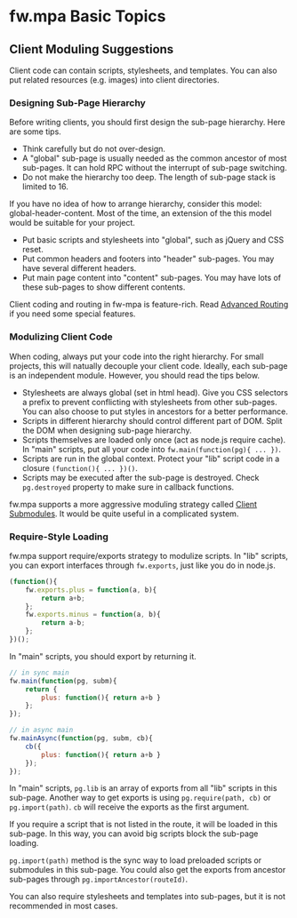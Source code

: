 # fw.mpa Basic Topics #

## Client Moduling Suggestions ##

Client code can contain scripts, stylesheets, and templates. You can also put related resources (e.g. images) into client directories.

### Designing Sub-Page Hierarchy ###

Before writing clients, you should first design the sub-page hierarchy. Here are some tips.

* Think carefully but do not over-design.
* A "global" sub-page is usually needed as the common ancestor of most sub-pages. It can hold RPC without the interrupt of sub-page switching.
* Do not make the hierarchy too deep. The length of sub-page stack is limited to 16.

If you have no idea of how to arrange hierarchy, consider this model: global-header-content.
Most of the time, an extension of the this model would be suitable for your project.

* Put basic scripts and stylesheets into "global", such as jQuery and CSS reset.
* Put common headers and footers into "header" sub-pages. You may have several different headers.
* Put main page content into "content" sub-pages. You may have lots of these sub-pages to show different contents.

Client coding and routing in fw-mpa is feature-rich. Read [Advanced Routing](../advanced_topics/advanced_routing.md) if you need some special features.

### Modulizing Client Code ###

When coding, always put your code into the right hierarchy.
For small projects, this will natually decouple your client code.
Ideally, each sub-page is an independent module.
However, you should read the tips below.

* Stylesheets are always global (set in html head). Give you CSS selectors a prefix to prevent conflicting with stylesheets from other sub-pages. You can also choose to put styles in ancestors for a better performance.
* Scripts in different hierarchy should control different part of DOM. Split the DOM when designing sub-page hierarchy.
* Scripts themselves are loaded only once (act as node.js require cache). In "main" scripts, put all your code into `fw.main(function(pg){ ... })`.
* Scripts are run in the global context. Protect your "lib" script code in a closure `(function(){ ... })()`.
* Scripts may be executed after the sub-page is destroyed. Check `pg.destroyed` property to make sure in callback functions.

fw.mpa supports a more aggressive moduling strategy called [Client Submodules](../advanced_topics/client_submodules.md).
It would be quite useful in a complicated system.

### Require-Style Loading ###

fw.mpa support require/exports strategy to modulize scripts.
In "lib" scripts, you can export interfaces through `fw.exports`, just like you do in node.js.

```js
(function(){
	fw.exports.plus = function(a, b){
		return a+b;
	};
	fw.exports.minus = function(a, b){
		return a-b;
	};
})();
```

In "main" scripts, you should export by returning it.

```js
// in sync main
fw.main(function(pg, subm){
	return {
		plus: function(){ return a+b }
	};
});

// in async main
fw.mainAsync(function(pg, subm, cb){
	cb({
		plus: function(){ return a+b }
	});
});
```

In "main" scripts, `pg.lib` is an array of exports from all "lib" scripts in this sub-page.
Another way to get exports is using `pg.require(path, cb)` or `pg.import(path)`.
`cb` will receive the exports as the first argument.

If you require a script that is not listed in the route, it will be loaded in this sub-page.
In this way, you can avoid big scripts block the sub-page loading.

`pg.import(path)` method is the sync way to load preloaded scripts or submodules in this sub-page.
You could also get the exports from ancestor sub-pages through `pg.importAncestor(routeId)`.

You can also require stylesheets and templates into sub-pages, but it is not recommended in most cases.
